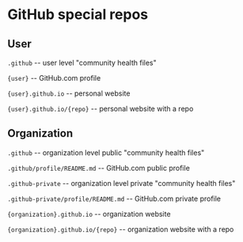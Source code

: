 # GitHub special repos

## User

`.github` -- user level "community health files"

`{user}` -- GitHub.com profile

`{user}.github.io` -- personal website

`{user}.github.io/{repo}` -- personal website with a repo

## Organization

`.github` -- organization level public "community health files"

`.github/profile/README.md` -- GitHub.com public profile

`.github-private` -- organization level private "community health files"

`.github-private/profile/README.md` -- GitHub.com private profile

`{organization}.github.io` -- organization website

`{organization}.github.io/{repo}` -- organization website with a repo
